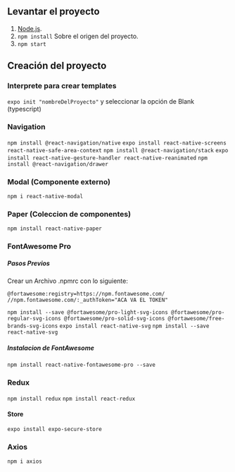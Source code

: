 ## Levantar el proyecto

1. [Node.js](https://nodejs.org/es/ "Node.js").
2. `npm install` Sobre el origen del proyecto.
3. `npm start`

## Creación del proyecto

### Interprete para crear templates

`expo init "nombreDelProyecto"` y seleccionar la opción de Blank (typescript)

### Navigation

`npm install @react-navigation/native`
`expo install react-native-screens react-native-safe-area-context`
`npm install @react-navigation/stack`
`expo install react-native-gesture-handler react-native-reanimated`
`npm install @react-navigation/drawer`

### Modal (Componente externo)

`npm i react-native-modal`

### Paper (Coleccion de componentes)

`npm install react-native-paper`

### FontAwesome Pro

##### Pasos Previos

Crear un Archivo .npmrc con lo siguiente:

```
@fortawesome:registry=https://npm.fontawesome.com/
//npm.fontawesome.com/:_authToken="ACA VA EL TOKEN"
```

`npm install --save @fortawesome/pro-light-svg-icons @fortawesome/pro-regular-svg-icons @fortawesome/pro-solid-svg-icons @fortawesome/free-brands-svg-icons`
`expo install react-native-svg`
`npm install --save react-native-svg`

##### Instalacion de FontAwesome

`npm install react-native-fontawesome-pro --save`

### Redux

`npm install redux`
`npm install react-redux`

#### Store

`expo install expo-secure-store`

### Axios

`npm i axios`
